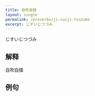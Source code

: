 ```yaml
---
title: 自吹自鼓
layout: single
permalink: /proverbs/ji-suiji-tsuzumi
excerpt: じすいじつづみ
---
```


じすいじつづみ

## 解释

自吹自擂

## 例句

